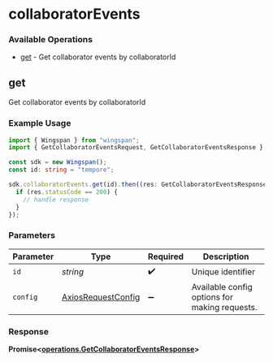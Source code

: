 # collaboratorEvents

### Available Operations

* [get](#get) - Get collaborator events by collaboratorId

## get

Get collaborator events by collaboratorId

### Example Usage

```typescript
import { Wingspan } from "wingspan";
import { GetCollaboratorEventsRequest, GetCollaboratorEventsResponse } from "wingspan/dist/sdk/models/operations";

const sdk = new Wingspan();
const id: string = "tempore";

sdk.collaboratorEvents.get(id).then((res: GetCollaboratorEventsResponse) => {
  if (res.statusCode == 200) {
    // handle response
  }
});
```

### Parameters

| Parameter                                                    | Type                                                         | Required                                                     | Description                                                  |
| ------------------------------------------------------------ | ------------------------------------------------------------ | ------------------------------------------------------------ | ------------------------------------------------------------ |
| `id`                                                         | *string*                                                     | :heavy_check_mark:                                           | Unique identifier                                            |
| `config`                                                     | [AxiosRequestConfig](https://axios-http.com/docs/req_config) | :heavy_minus_sign:                                           | Available config options for making requests.                |


### Response

**Promise<[operations.GetCollaboratorEventsResponse](../../models/operations/getcollaboratoreventsresponse.md)>**

